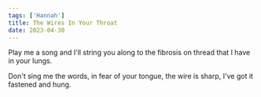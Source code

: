 ```yaml
---
tags: ['Hannah']
title: The Wires In Your Throat
date: 2023-04-30
---
```


Play me a song and I'll string you along
to the fibrosis on thread that I have
in your lungs.

Don't sing me the words, in fear
of your tongue, the wire is sharp,
I've got it fastened and hung.
